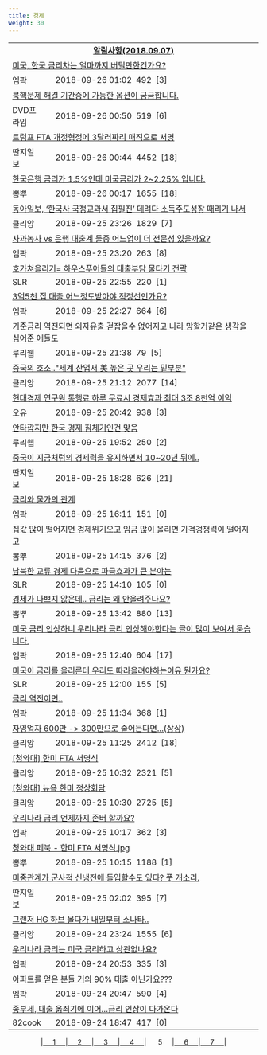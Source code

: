 ```yaml
---
title: 경제
weight: 30
---
```



<table>
<tr class='notice'><td colspan='2'><a href='http://latent.club/notice/'><center><b>알림사항(2018.09.07)</b></center></a></td></tr>
<tr class='title_link'><td colspan="2"><a href="http://mlbpark.donga.com/mp/b.php?id=201809260023476550&p=1&b=bullpen&m=view&select=sct&site=donga.com">미국, 한국 금리차는 얼마까지 버틸만한건가요?</a></td></tr>
<tr class='title_info'><td width='55px' class=mlb>엠팍</td><td>&nbsp;&nbsp;&nbsp;2018-09-26 01:02&nbsp;&nbsp;<span class="view">492</span>&nbsp;&nbsp;<span class="reply">[3]</span></td></tr>
<tr class='title_link'><td colspan="2"><a href="https://dvdprime.com/g2/bbs/board.php?bo_table=comm&wr_id=18953727">북핵문제 해결 기간중에 가능한 옵션이 궁금합니다.</a></td></tr>
<tr class='title_info'><td width='55px' class=dvd>DVD프라임</td><td>&nbsp;&nbsp;&nbsp;2018-09-26 00:50&nbsp;&nbsp;<span class="view">519</span>&nbsp;&nbsp;<span class="reply">[6]</span></td></tr>
<tr class='title_link'><td colspan="2"><a href="http://www.ddanzi.com/index.php?m=1&document_srl=531713870">트럼프 FTA 개정협정에 3달러짜리 매직으로 서명  </a></td></tr>
<tr class='title_info'><td width='55px' class=ddan>딴지일보</td><td>&nbsp;&nbsp;&nbsp;2018-09-26 00:44&nbsp;&nbsp;<span class="view">4452</span>&nbsp;&nbsp;<span class="reply">[18]</span></td></tr>
<tr class='title_link'><td colspan="2"><a href="http://m.ppomppu.co.kr/new/bbs_view.php?id=freeboard&no=6065682&page=1"> 한국은행 금리가 1.5%인데 미국금리가 2~2.25% 입니다.</a></td></tr>
<tr class='title_info'><td width='55px' class=ppom>뽐뿌</td><td>&nbsp;&nbsp;&nbsp;2018-09-26 00:17&nbsp;&nbsp;<span class="view">1655</span>&nbsp;&nbsp;<span class="reply">[18]</span></td></tr>
<tr class='title_link'><td colspan="2"><a href="https://www.clien.net/service/board/park/12632207">동아일보, ‘한국사 국정교과서 집필진’ 데려다 소득주도성장 때리기 나서</a></td></tr>
<tr class='title_info'><td width='55px' class=clien>클리앙</td><td>&nbsp;&nbsp;&nbsp;2018-09-25 23:26&nbsp;&nbsp;<span class="view">1829</span>&nbsp;&nbsp;<span class="reply">[7]</span></td></tr>
<tr class='title_link'><td colspan="2"><a href="http://mlbpark.donga.com/mp/b.php?id=201809250023474039&p=1&b=bullpen&m=view&select=sct&site=donga.com">사과농사 vs 은행 대출계 둘중 어느업이 더 전문성 있을까요?</a></td></tr>
<tr class='title_info'><td width='55px' class=mlb>엠팍</td><td>&nbsp;&nbsp;&nbsp;2018-09-25 23:20&nbsp;&nbsp;<span class="view">263</span>&nbsp;&nbsp;<span class="reply">[8]</span></td></tr>
<tr class='title_link'><td colspan="2"><a href="http://www.slrclub.com/bbs/vx2.php?id=free&no=36634680">호가쳐올리기=  하우스푸어들의 대출부담 물타기 전략</a></td></tr>
<tr class='title_info'><td width='55px' class=slr>SLR</td><td>&nbsp;&nbsp;&nbsp;2018-09-25 22:55&nbsp;&nbsp;<span class="view">220</span>&nbsp;&nbsp;<span class="reply">[1]</span></td></tr>
<tr class='title_link'><td colspan="2"><a href="http://mlbpark.donga.com/mp/b.php?id=201809250023472686&p=1&b=bullpen&m=view&select=sct&site=donga.com">3억5천 집 대출 어느정도받아야 적정선인가요?</a></td></tr>
<tr class='title_info'><td width='55px' class=mlb>엠팍</td><td>&nbsp;&nbsp;&nbsp;2018-09-25 22:27&nbsp;&nbsp;<span class="view">664</span>&nbsp;&nbsp;<span class="reply">[6]</span></td></tr>
<tr class='title_link'><td colspan="2"><a href="http://m.ruliweb.com/community/board/300148/read/32546569">기준금리 역전되면 외자유출 걷잡을수 없어지고 나라 망할거같은 생각을 심어준 애들도</a></td></tr>
<tr class='title_info'><td width='55px' class=ruli>루리웹</td><td>&nbsp;&nbsp;&nbsp;2018-09-25 21:38&nbsp;&nbsp;<span class="view">79</span>&nbsp;&nbsp;<span class="reply">[5]</span></td></tr>
<tr class='title_link'><td colspan="2"><a href="https://www.clien.net/service/board/park/12631779">중국의 호소.."세계 산업서 美 높은 곳 우리는 밑부분"</a></td></tr>
<tr class='title_info'><td width='55px' class=clien>클리앙</td><td>&nbsp;&nbsp;&nbsp;2018-09-25 21:12&nbsp;&nbsp;<span class="view">2077</span>&nbsp;&nbsp;<span class="reply">[14]</span></td></tr>
<tr class='title_link'><td colspan="2"><a href="http://m.todayhumor.co.kr/view.php?table=sisa&no=1112752&page=1">현대경제 연구원 통행료 하루 무료시 경제효과 최대 3조 8천억 이익</a></td></tr>
<tr class='title_info'><td width='55px' class=Ou>오유</td><td>&nbsp;&nbsp;&nbsp;2018-09-25 20:42&nbsp;&nbsp;<span class="view">938</span>&nbsp;&nbsp;<span class="reply">[3]</span></td></tr>
<tr class='title_link'><td colspan="2"><a href="http://m.ruliweb.com/community/board/300148/read/32546376">안타깝지만 한국 경제 침체기인건 맞음</a></td></tr>
<tr class='title_info'><td width='55px' class=ruli>루리웹</td><td>&nbsp;&nbsp;&nbsp;2018-09-25 19:52&nbsp;&nbsp;<span class="view">250</span>&nbsp;&nbsp;<span class="reply">[2]</span></td></tr>
<tr class='title_link'><td colspan="2"><a href="http://www.ddanzi.com/index.php?m=1&document_srl=531676728">중국이 지금처럼의 경제력을 유지하면서 10~20년 뒤에.. </a></td></tr>
<tr class='title_info'><td width='55px' class=ddan>딴지일보</td><td>&nbsp;&nbsp;&nbsp;2018-09-25 18:28&nbsp;&nbsp;<span class="view">626</span>&nbsp;&nbsp;<span class="reply">[21]</span></td></tr>
<tr class='title_link'><td colspan="2"><a href="http://mlbpark.donga.com/mp/b.php?id=201809250023457800&p=1&b=bullpen&m=view&select=sct&site=donga.com">금리와 물가의 관계</a></td></tr>
<tr class='title_info'><td width='55px' class=mlb>엠팍</td><td>&nbsp;&nbsp;&nbsp;2018-09-25 16:11&nbsp;&nbsp;<span class="view">151</span>&nbsp;&nbsp;<span class="reply">[0]</span></td></tr>
<tr class='title_link'><td colspan="2"><a href="http://m.ppomppu.co.kr/new/bbs_view.php?id=freeboard&no=6065031&page=1"> 집값 많이 떨어지면 경제위기오고 임금 많이 올리면 가격경쟁력이 떨어지고</a></td></tr>
<tr class='title_info'><td width='55px' class=ppom>뽐뿌</td><td>&nbsp;&nbsp;&nbsp;2018-09-25 14:15&nbsp;&nbsp;<span class="view">376</span>&nbsp;&nbsp;<span class="reply">[2]</span></td></tr>
<tr class='title_link'><td colspan="2"><a href="http://www.slrclub.com/bbs/vx2.php?id=free&no=36633912">남북한 교류 경제 다음으로 파급효과가 큰 분야는</a></td></tr>
<tr class='title_info'><td width='55px' class=slr>SLR</td><td>&nbsp;&nbsp;&nbsp;2018-09-25 14:10&nbsp;&nbsp;<span class="view">105</span>&nbsp;&nbsp;<span class="reply">[0]</span></td></tr>
<tr class='title_link'><td colspan="2"><a href="http://m.ppomppu.co.kr/new/bbs_view.php?id=freeboard&no=6065007&page=1"> 경제가 나쁘지 않은데.. 금리는 왜 안올려주나요?</a></td></tr>
<tr class='title_info'><td width='55px' class=ppom>뽐뿌</td><td>&nbsp;&nbsp;&nbsp;2018-09-25 13:42&nbsp;&nbsp;<span class="view">880</span>&nbsp;&nbsp;<span class="reply">[13]</span></td></tr>
<tr class='title_link'><td colspan="2"><a href="http://mlbpark.donga.com/mp/b.php?id=201809250023446958&p=1&b=bullpen&m=view&select=sct&site=donga.com">미국 금리 인상하니 우리나라 금리 인상해야한다는 글이 많이 보여서 묻습니다.</a></td></tr>
<tr class='title_info'><td width='55px' class=mlb>엠팍</td><td>&nbsp;&nbsp;&nbsp;2018-09-25 12:40&nbsp;&nbsp;<span class="view">604</span>&nbsp;&nbsp;<span class="reply">[17]</span></td></tr>
<tr class='title_link'><td colspan="2"><a href="http://www.slrclub.com/bbs/vx2.php?id=free&no=36633713">미국이  금리를 올리른데 우리도 따라올려야하는이유 뭔가요?</a></td></tr>
<tr class='title_info'><td width='55px' class=slr>SLR</td><td>&nbsp;&nbsp;&nbsp;2018-09-25 12:00&nbsp;&nbsp;<span class="view">155</span>&nbsp;&nbsp;<span class="reply">[5]</span></td></tr>
<tr class='title_link'><td colspan="2"><a href="http://mlbpark.donga.com/mp/b.php?id=201809250023445353&p=1&b=bullpen&m=view&select=sct&site=facebook.com">금리 역전이면..</a></td></tr>
<tr class='title_info'><td width='55px' class=mlb>엠팍</td><td>&nbsp;&nbsp;&nbsp;2018-09-25 11:34&nbsp;&nbsp;<span class="view">368</span>&nbsp;&nbsp;<span class="reply">[1]</span></td></tr>
<tr class='title_link'><td colspan="2"><a href="https://www.clien.net/service/board/park/12630136">자영업자 600만 -> 300만으로 줄어든다면...(상상)</a></td></tr>
<tr class='title_info'><td width='55px' class=clien>클리앙</td><td>&nbsp;&nbsp;&nbsp;2018-09-25 11:25&nbsp;&nbsp;<span class="view">2412</span>&nbsp;&nbsp;<span class="reply">[18]</span></td></tr>
<tr class='title_link'><td colspan="2"><a href="https://www.clien.net/service/board/park/12629992">[청와대] 한미 FTA 서명식</a></td></tr>
<tr class='title_info'><td width='55px' class=clien>클리앙</td><td>&nbsp;&nbsp;&nbsp;2018-09-25 10:32&nbsp;&nbsp;<span class="view">2321</span>&nbsp;&nbsp;<span class="reply">[5]</span></td></tr>
<tr class='title_link'><td colspan="2"><a href="https://www.clien.net/service/board/park/12629987">[청와대] 뉴욕 한미 정상회담</a></td></tr>
<tr class='title_info'><td width='55px' class=clien>클리앙</td><td>&nbsp;&nbsp;&nbsp;2018-09-25 10:30&nbsp;&nbsp;<span class="view">2725</span>&nbsp;&nbsp;<span class="reply">[5]</span></td></tr>
<tr class='title_link'><td colspan="2"><a href="http://mlbpark.donga.com/mp/b.php?id=201809250023443799&p=1&b=bullpen&m=view&select=sct&site=donga.com">우리나라 금리 언제까지 존버 할까요?</a></td></tr>
<tr class='title_info'><td width='55px' class=mlb>엠팍</td><td>&nbsp;&nbsp;&nbsp;2018-09-25 10:17&nbsp;&nbsp;<span class="view">362</span>&nbsp;&nbsp;<span class="reply">[3]</span></td></tr>
<tr class='title_link'><td colspan="2"><a href="http://m.ppomppu.co.kr/new/bbs_view.php?id=freeboard&no=6064825&page=1"> 청와대 페북 - 한미 FTA 서명식.jpg</a></td></tr>
<tr class='title_info'><td width='55px' class=ppom>뽐뿌</td><td>&nbsp;&nbsp;&nbsp;2018-09-25 10:15&nbsp;&nbsp;<span class="view">1188</span>&nbsp;&nbsp;<span class="reply">[1]</span></td></tr>
<tr class='title_link'><td colspan="2"><a href="http://www.ddanzi.com/index.php?m=1&document_srl=531617631">미중관계가 군사적 신냉전에 돌입할수도 있다? 풋 개소리. </a></td></tr>
<tr class='title_info'><td width='55px' class=ddan>딴지일보</td><td>&nbsp;&nbsp;&nbsp;2018-09-25 02:02&nbsp;&nbsp;<span class="view">395</span>&nbsp;&nbsp;<span class="reply">[7]</span></td></tr>
<tr class='title_link'><td colspan="2"><a href="https://www.clien.net/service/board/park/12629231">그랜저 HG 하브 몰다가 내일부터 소나타..</a></td></tr>
<tr class='title_info'><td width='55px' class=clien>클리앙</td><td>&nbsp;&nbsp;&nbsp;2018-09-24 23:24&nbsp;&nbsp;<span class="view">1555</span>&nbsp;&nbsp;<span class="reply">[6]</span></td></tr>
<tr class='title_link'><td colspan="2"><a href="http://mlbpark.donga.com/mp/b.php?id=201809240023434487&p=1&b=bullpen&m=view&select=sct&site=donga.com">우리나라 금리는 미국 금리하고 상관없나요?</a></td></tr>
<tr class='title_info'><td width='55px' class=mlb>엠팍</td><td>&nbsp;&nbsp;&nbsp;2018-09-24 20:53&nbsp;&nbsp;<span class="view">335</span>&nbsp;&nbsp;<span class="reply">[3]</span></td></tr>
<tr class='title_link'><td colspan="2"><a href="http://mlbpark.donga.com/mp/b.php?id=201809240023434319&p=1&b=bullpen&m=view&select=sct&site=facebook.com">아파트를 얻은 분들 거의 90% 대출 아닌가요???</a></td></tr>
<tr class='title_info'><td width='55px' class=mlb>엠팍</td><td>&nbsp;&nbsp;&nbsp;2018-09-24 20:47&nbsp;&nbsp;<span class="view">590</span>&nbsp;&nbsp;<span class="reply">[4]</span></td></tr>
<tr class='title_link'><td colspan="2"><a href="http://www.82cook.com/entiz/read.php?bn=15&num=2641659">종부세, 대출 옭죄기에 이어…금리 인상이 다가온다  </a></td></tr>
<tr class='title_info'><td width='55px' class=cook>82cook</td><td>&nbsp;&nbsp;&nbsp;2018-09-24 18:47&nbsp;&nbsp;<span class="view">417</span>&nbsp;&nbsp;<span class="reply">[0]</span></td></tr>
</table><center><span class="foot_index"><td>|<a href="../">&nbsp;&nbsp;&nbsp;&nbsp;&nbsp;1&nbsp;&nbsp;&nbsp;&nbsp;&nbsp;</a></td><td>|<a href="../page2/">&nbsp;&nbsp;&nbsp;&nbsp;&nbsp;2&nbsp;&nbsp;&nbsp;&nbsp;&nbsp;</a></td><td>|<a href="../page3/">&nbsp;&nbsp;&nbsp;&nbsp;&nbsp;3&nbsp;&nbsp;&nbsp;&nbsp;&nbsp;</a></td><td>|<a href="../page4/">&nbsp;&nbsp;&nbsp;&nbsp;&nbsp;4&nbsp;&nbsp;&nbsp;&nbsp;&nbsp;</a></td><td>| &nbsp;&nbsp;&nbsp;&nbsp;&nbsp;5&nbsp;&nbsp;&nbsp;&nbsp;&nbsp;</a></td><td>|<a href="../page6/">&nbsp;&nbsp;&nbsp;&nbsp;&nbsp;6&nbsp;&nbsp;&nbsp;&nbsp;&nbsp;</a></td><td>|<a href="../page7/">&nbsp;&nbsp;&nbsp;&nbsp;&nbsp;7&nbsp;&nbsp;&nbsp;&nbsp;&nbsp;</a>|</td></tr></span></center>
